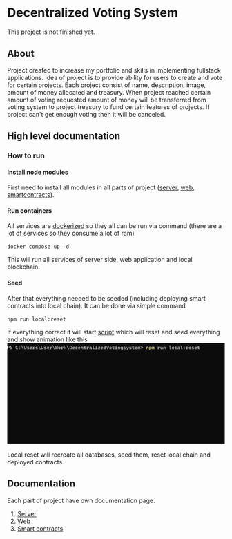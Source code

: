 # Decentralized Voting System

This project is not finished yet.

## About
Project created to increase my portfolio and skills in implementing fullstack applications. Idea of project is to provide ability for users to create and vote for certain projects. Each project consist of name, description, image, amount of money allocated and treasury. When project reached certain amount of voting requested amount of money will be transferred from voting system to project treasury to fund certain features of projects. If project can't get enough voting then it will be canceled.
## High level documentation
### How to run
#### Install node modules
First need to install all modules in all parts of project ([server](./server), [web](./web/), [smartcontracts](./smartcontracts/)).

#### Run containers
All services are [dockerized](./docker-compose.yml) so they all can be run via command (there are a lot of services so they consume a lot of ram)
```
docker compose up -d
```
This will run all services of server side, web application and local blockchain.

#### Seed
After that everything needed to be seeded (including deploying smart contracts into local chain). It can be done via simple command
```
npm run local:reset
```

If everything correct it will start [script](./scripts/reset.js) which will reset and seed everything and show animation like this
![local-reset](./readme-assets/LocalReset.gif)

Local reset will recreate all databases, seed them, reset local chain and deployed contracts.
## Documentation
Each part of project have own documentation page.
1. [Server](./server/README.md)
2. [Web](./web/README.md)
3. [Smart contracts](./smartcontracts/README.md)